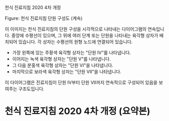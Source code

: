 천식 진료지침 2020 4차 개정

Figure: 천식 진료지침 단원 구성도 (계속)

이 이미지는 천식 진료지침의 단원 구성을 시각적으로 나타내는 다이어그램의 연속입니다. 중앙에 수평선이 있으며, 그 위에 여러 단계 또는 단원을 나타내는 육각형 상자가 배치되어 있습니다. 각 상자는 수평선의 원형 노드에 연결되어 있습니다.

*   가장 왼쪽에 있는 주황색 육각형 상자는 "단원 IV"를 나타냅니다.
*   이어지는 녹색 육각형 상자는 "단원 V"를 나타냅니다.
*   그 다음 분홍색 육각형 상자는 "단원 VI"을 나타냅니다.
*   마지막으로 보라색 육각형 상자는 "단원 VII"을 나타냅니다.

이 다이어그램은 진료지침이 단원 IV부터 단원 VII까지 연속적으로 구성되어 있음을 보여주는 구조도입니다.

# 천식 진료지침 2020 4차 개정 (요약본)
